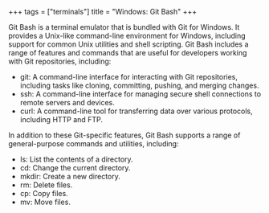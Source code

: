 +++
tags = ["terminals"]
title = "Windows: Git Bash"
+++

Git Bash is a terminal emulator that is bundled with Git for Windows. 
It provides a Unix-like command-line environment for Windows, 
including support for common Unix utilities and shell scripting. 
Git Bash includes a range of features and commands that are useful for 
developers working with Git repositories, including:

- git: A command-line interface for interacting with Git repositories, including tasks like cloning, committing, pushing, and merging changes.
- ssh: A command-line interface for managing secure shell connections to remote servers and devices.
- curl: A command-line tool for transferring data over various protocols, including HTTP and FTP.

In addition to these Git-specific features, Git Bash supports a 
range of general-purpose commands and utilities, including:

- ls: List the contents of a directory.
- cd: Change the current directory.
- mkdir: Create a new directory.
- rm: Delete files.
- cp: Copy files.
- mv: Move files.



